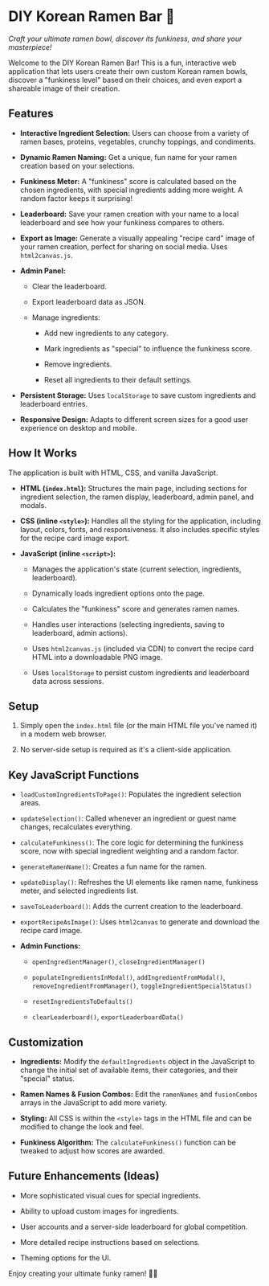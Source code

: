 
# DIY Korean Ramen Bar 🍜

_Craft your ultimate ramen bowl, discover its funkiness, and share your masterpiece!_

Welcome to the DIY Korean Ramen Bar! This is a fun, interactive web application that lets users create their own custom Korean ramen bowls, discover a "funkiness level" based on their choices, and even export a shareable image of their creation.

## Features

-   **Interactive Ingredient Selection:** Users can choose from a variety of ramen bases, proteins, vegetables, crunchy toppings, and condiments.
    
-   **Dynamic Ramen Naming:** Get a unique, fun name for your ramen creation based on your selections.
    
-   **Funkiness Meter:** A "funkiness" score is calculated based on the chosen ingredients, with special ingredients adding more weight. A random factor keeps it surprising!
    
-   **Leaderboard:** Save your ramen creation with your name to a local leaderboard and see how your funkiness compares to others.
    
-   **Export as Image:** Generate a visually appealing "recipe card" image of your ramen creation, perfect for sharing on social media. Uses `html2canvas.js`.
    
-   **Admin Panel:**
    
    -   Clear the leaderboard.
        
    -   Export leaderboard data as JSON.
        
    -   Manage ingredients:
        
        -   Add new ingredients to any category.
            
        -   Mark ingredients as "special" to influence the funkiness score.
            
        -   Remove ingredients.
            
        -   Reset all ingredients to their default settings.
            
-   **Persistent Storage:** Uses `localStorage` to save custom ingredients and leaderboard entries.
    
-   **Responsive Design:** Adapts to different screen sizes for a good user experience on desktop and mobile.
    

## How It Works

The application is built with HTML, CSS, and vanilla JavaScript.

-   **HTML (`index.html`):** Structures the main page, including sections for ingredient selection, the ramen display, leaderboard, admin panel, and modals.
    
-   **CSS (inline `<style>`):** Handles all the styling for the application, including layout, colors, fonts, and responsiveness. It also includes specific styles for the recipe card image export.
    
-   **JavaScript (inline `<script>`):**
    
    -   Manages the application's state (current selection, ingredients, leaderboard).
        
    -   Dynamically loads ingredient options onto the page.
        
    -   Calculates the "funkiness" score and generates ramen names.
        
    -   Handles user interactions (selecting ingredients, saving to leaderboard, admin actions).
        
    -   Uses `html2canvas.js` (included via CDN) to convert the recipe card HTML into a downloadable PNG image.
        
    -   Uses `localStorage` to persist custom ingredients and leaderboard data across sessions.
        

## Setup

1.  Simply open the `index.html` file (or the main HTML file you've named it) in a modern web browser.
    
2.  No server-side setup is required as it's a client-side application.
    

## Key JavaScript Functions

-   `loadCustomIngredientsToPage()`: Populates the ingredient selection areas.
    
-   `updateSelection()`: Called whenever an ingredient or guest name changes, recalculates everything.
    
-   `calculateFunkiness()`: The core logic for determining the funkiness score, now with special ingredient weighting and a random factor.
    
-   `generateRamenName()`: Creates a fun name for the ramen.
    
-   `updateDisplay()`: Refreshes the UI elements like ramen name, funkiness meter, and selected ingredients list.
    
-   `saveToLeaderboard()`: Adds the current creation to the leaderboard.
    
-   `exportRecipeAsImage()`: Uses `html2canvas` to generate and download the recipe card image.
    
-   **Admin Functions:**
    
    -   `openIngredientManager()`, `closeIngredientManager()`
        
    -   `populateIngredientsInModal()`, `addIngredientFromModal()`, `removeIngredientFromManager()`, `toggleIngredientSpecialStatus()`
        
    -   `resetIngredientsToDefaults()`
        
    -   `clearLeaderboard()`, `exportLeaderboardData()`
        

## Customization

-   **Ingredients:** Modify the `defaultIngredients` object in the JavaScript to change the initial set of available items, their categories, and their "special" status.
    
-   **Ramen Names & Fusion Combos:** Edit the `ramenNames` and `fusionCombos` arrays in the JavaScript to add more variety.
    
-   **Styling:** All CSS is within the `<style>` tags in the HTML file and can be modified to change the look and feel.
    
-   **Funkiness Algorithm:** The `calculateFunkiness()` function can be tweaked to adjust how scores are awarded.
    

## Future Enhancements (Ideas)

-   More sophisticated visual cues for special ingredients.
    
-   Ability to upload custom images for ingredients.
    
-   User accounts and a server-side leaderboard for global competition.
    
-   More detailed recipe instructions based on selections.
    
-   Theming options for the UI.
    

Enjoy creating your ultimate funky ramen! 🍜✨
